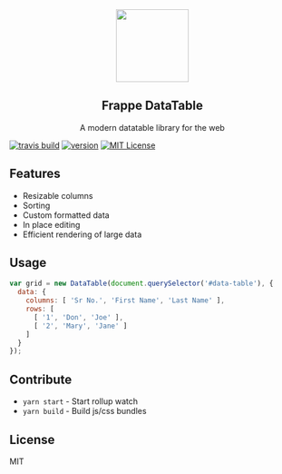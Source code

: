 <div align="center">
    <img src="https://github.com/frappe/design/blob/master/logos/data-table-logo.svg" height="128">
    <h2>Frappe DataTable</h2>
    <p align="center">
    <p>
    A modern datatable library for the web
    </p>

</div>

[![travis build](https://api.travis-ci.com/frappe/datatable.svg?branch=master)](https://travis-ci.org/frappe/datatable)
[![version](https://img.shields.io/npm/v/frappe-datatable.svg)](http://npm.im/frappe-datatable)
[![MIT License](https://img.shields.io/github/license/frappe/datatable.svg)](http://opensource.org/licenses/MIT)

## Features

* Resizable columns
* Sorting
* Custom formatted data
* In place editing
* Efficient rendering of large data

## Usage

```js
var grid = new DataTable(document.querySelector('#data-table'), {
  data: {
    columns: [ 'Sr No.', 'First Name', 'Last Name' ],
    rows: [
      [ '1', 'Don', 'Joe' ],
      [ '2', 'Mary', 'Jane' ]
    ]
  }
});
```

## Contribute

* `yarn start` - Start rollup watch
* `yarn build` - Build js/css bundles

## License

MIT

